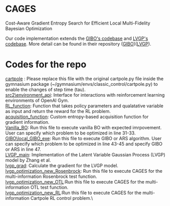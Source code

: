 # CAGES
Cost-Aware Gradient Entropy Search for Efficient Local
Multi-Fidelity Bayesian Optimization

Our code implementation extends the [GIBO's codebase](https://arxiv.org/abs/2106.11899) and [LVGP's codebase](https://arxiv.org/abs/1806.07504). More detail can be found in their repository ([GIBO](https://github.com/sarmueller/gibo/tree/main))([LVGP](https://github.com/balaranjan/LVGP/tree/main)).

# Codes for the repo
[cartpole](https://github.com/PaulsonLab/CAGES/blob/1c9525c7246ac3c7511f79fa02d784f689c59aed/cartpole.py) : Please replace this file with the original cartpole.py file inside the gymnasium package (~/gymnasium/envs/classic_control/cartpole.py) to enable the changes of step time (tau).\
[src2\environment_api](URL): Interface for interactions with reinforcement learning environments of OpenAI Gym.\
[RL_function](URL): Function that takes policy parameters and qualatative variable as input and return the reward for the RL problem.\
[acquisition_function](URL): Custom entropy-based acquisition function for gradient information.\
[Vanilla_BO](URL): Run this file to execute vanilla BO with expected imrpovement. User can specify which problem to be optimized in line 31-33.\
[GIBO\local_GIBO_exe](URL): Run this file to execute GIBO or ARS algorithm. User can specify which problem to be optimized in line 43-45 and specify GIBO or ARS in line 47.\
[LVGP_main](URL): Implementation of the Latent Variable Gaussian Process (LVGP) model by Zhang et al.\
[lvgp_grad](URL): Calculate the gradient for the LVGP model.\
[lvgp_optimization_new_Rosenbrock](URL): Run this file to execute CAGES for the multi-information Rosenbrock test function.\
[lvgp_optimization_new_OTL](URL):Run this file to execute CAGES for the multi-information OTL test function.\
[lvgp_optimization_new_RL](URL):Run this file to execute CAGES for the multi-information Cartpole RL control problem.\

